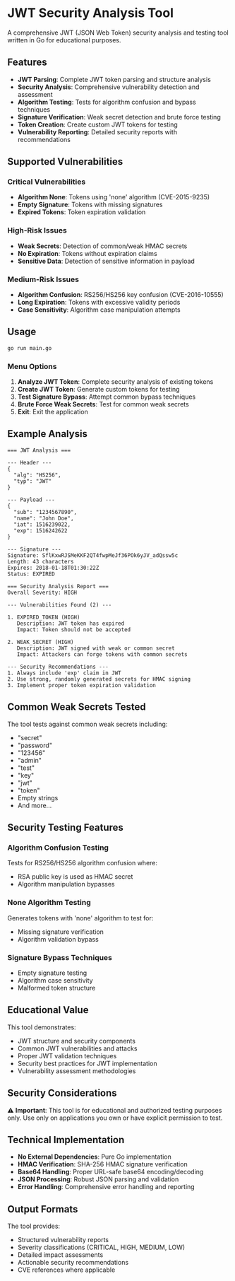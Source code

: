 # JWT Security Analysis Tool

A comprehensive JWT (JSON Web Token) security analysis and testing tool written in Go for educational purposes.

## Features

- **JWT Parsing**: Complete JWT token parsing and structure analysis
- **Security Analysis**: Comprehensive vulnerability detection and assessment
- **Algorithm Testing**: Tests for algorithm confusion and bypass techniques
- **Signature Verification**: Weak secret detection and brute force testing
- **Token Creation**: Create custom JWT tokens for testing
- **Vulnerability Reporting**: Detailed security reports with recommendations

## Supported Vulnerabilities

### Critical Vulnerabilities
- **Algorithm None**: Tokens using 'none' algorithm (CVE-2015-9235)
- **Empty Signature**: Tokens with missing signatures
- **Expired Tokens**: Token expiration validation

### High-Risk Issues
- **Weak Secrets**: Detection of common/weak HMAC secrets
- **No Expiration**: Tokens without expiration claims
- **Sensitive Data**: Detection of sensitive information in payload

### Medium-Risk Issues
- **Algorithm Confusion**: RS256/HS256 key confusion (CVE-2016-10555)
- **Long Expiration**: Tokens with excessive validity periods
- **Case Sensitivity**: Algorithm case manipulation attempts

## Usage

```bash
go run main.go
```

### Menu Options

1. **Analyze JWT Token**: Complete security analysis of existing tokens
2. **Create JWT Token**: Generate custom tokens for testing
3. **Test Signature Bypass**: Attempt common bypass techniques
4. **Brute Force Weak Secrets**: Test for common weak secrets
5. **Exit**: Exit the application

## Example Analysis

```
=== JWT Analysis ===

--- Header ---
{
  "alg": "HS256",
  "typ": "JWT"
}

--- Payload ---
{
  "sub": "1234567890",
  "name": "John Doe",
  "iat": 1516239022,
  "exp": 1516242622
}

--- Signature ---
Signature: SflKxwRJSMeKKF2QT4fwpMeJf36POk6yJV_adQssw5c
Length: 43 characters
Expires: 2018-01-18T01:30:22Z
Status: EXPIRED

=== Security Analysis Report ===
Overall Severity: HIGH

--- Vulnerabilities Found (2) ---

1. EXPIRED_TOKEN (HIGH)
   Description: JWT token has expired
   Impact: Token should not be accepted

2. WEAK_SECRET (HIGH)
   Description: JWT signed with weak or common secret
   Impact: Attackers can forge tokens with common secrets

--- Security Recommendations ---
1. Always include 'exp' claim in JWT
2. Use strong, randomly generated secrets for HMAC signing
3. Implement proper token expiration validation
```

## Common Weak Secrets Tested

The tool tests against common weak secrets including:
- "secret"
- "password" 
- "123456"
- "admin"
- "test"
- "key"
- "jwt"
- "token"
- Empty strings
- And more...

## Security Testing Features

### Algorithm Confusion Testing
Tests for RS256/HS256 algorithm confusion where:
- RSA public key is used as HMAC secret
- Algorithm manipulation bypasses

### None Algorithm Testing
Generates tokens with 'none' algorithm to test for:
- Missing signature verification
- Algorithm validation bypass

### Signature Bypass Techniques
- Empty signature testing
- Algorithm case sensitivity
- Malformed token structure

## Educational Value

This tool demonstrates:
- JWT structure and security components
- Common JWT vulnerabilities and attacks
- Proper JWT validation techniques
- Security best practices for JWT implementation
- Vulnerability assessment methodologies

## Security Considerations

⚠️ **Important**: This tool is for educational and authorized testing purposes only. Use only on applications you own or have explicit permission to test.

## Technical Implementation

- **No External Dependencies**: Pure Go implementation
- **HMAC Verification**: SHA-256 HMAC signature verification
- **Base64 Handling**: Proper URL-safe base64 encoding/decoding
- **JSON Processing**: Robust JSON parsing and validation
- **Error Handling**: Comprehensive error handling and reporting

## Output Formats

The tool provides:
- Structured vulnerability reports
- Severity classifications (CRITICAL, HIGH, MEDIUM, LOW)
- Detailed impact assessments
- Actionable security recommendations
- CVE references where applicable
